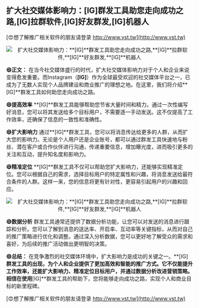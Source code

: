## **扩大社交媒体影响力：**[IG]**群发工具助您走向成功之路,**[IG]**拉群软件,**[IG]**好友群发,**[IG]**机器人**

[😍想了解推广相关软件的朋友请登录 http://www.vst.tw](http://www.vst.tw)

 <center><img src="https://vst.tw/MP4/tuiguang/png/4.png" alt="扩大社交媒体影响力：**[IG]**群发工具助您走向成功之路,**[IG]**拉群软件,**[IG]**好友群发,**[IG]**机器人"></center>

**😄正文：**
在当今社交媒体盛行的时代，扩大社交媒体影响力对于个人和企业来说变得愈发重要。而Instagram（**[IG]**）作为全球最受欢迎的社交媒体平台之一，已成为了无数人实现个人品牌建设和商业推广的理想之地。在这里，我们将介绍**[IG]**群发工具如何助您走向成功之路。

**😄提高效率**
**[IG]**群发工具能够帮助您节省大量时间和精力。通过一次性编写好消息，您可以将其发送给多个目标用户，不需要逐一手动发送。这不仅提高了工作效率，还确保了信息的一致性和准确性。

**😄扩大影响力**
通过**[IG]**群发工具，您可以将消息传达给更多的人群，从而扩大您的影响力。无论是个人用户还是企业账号，都可以通过群发工具快速地与粉丝、潜在客户或合作伙伴进行沟通，传递重要信息，增加曝光度，进而吸引更多的关注和互动，提升知名度和影响力。

**😄精准定位**
**[IG]**群发工具不仅可以帮助您扩大影响力，还能够实现精准定位。您可以根据自己的需求，选择目标用户的特定属性和兴趣，将消息发送给最符合条件的人群。这样一来，您的信息将更有针对性，更容易引起用户的兴趣和回应。

 <center><img src="https://vst.tw/MP4/tuiguang/png/0.png" alt="扩大社交媒体影响力：**[IG]**群发工具助您走向成功之路,**[IG]**拉群软件,**[IG]**好友群发,**[IG]**机器人"></center>

**😄数据分析**
群发工具通常还提供了数据分析功能，让您可以对发送的消息进行跟踪和分析。您可以了解到消息的送达率、开启率、互动率等关键指标，从而对自己的推广策略进行优化和调整。通过深入分析数据，您可以更好地了解受众的需求和喜好，为后续的推广活动做出更明智的决策。

**😄总结：**
在竞争激烈的社交媒体环境中，扩大影响力是成功的关键之一。**[IG]**群发工具的出现，为个人和企业提供了更加高效和智能的推广方式。它不仅能提升工作效率，还能扩大影响力、精准定位目标用户，并通过数据分析改进营销策略。相信在使用**[IG]**群发工具的帮助下，您将能够走向成功之路，实现个人和商业目标的新里程碑。

[😍想了解推广相关软件的朋友请登录 http://www.vst.tw](http://www.vst.tw)



